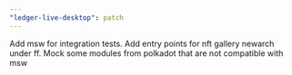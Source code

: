 ```yaml
---
"ledger-live-desktop": patch
---
```


Add msw for integration tests. Add entry points for nft gallery newarch under ff. Mock some modules from polkadot that are not compatible with msw
